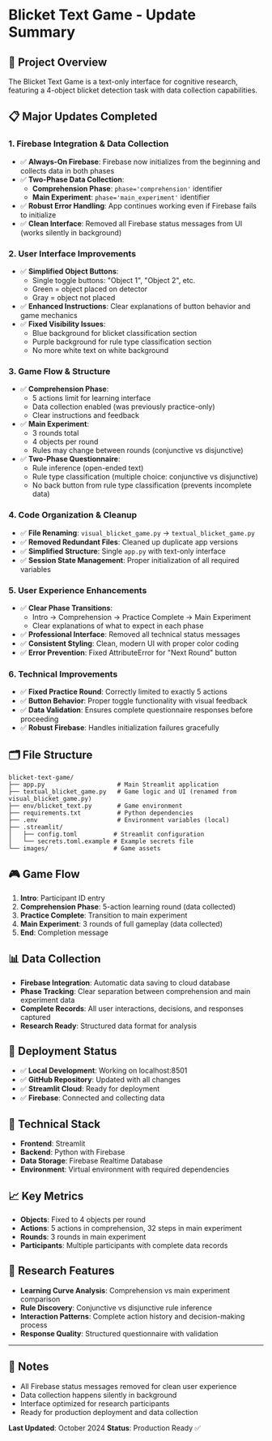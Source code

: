 # Blicket Text Game - Update Summary

## 🎯 Project Overview
The Blicket Text Game is a text-only interface for cognitive research, featuring a 4-object blicket detection task with data collection capabilities.

## 📋 Major Updates Completed

### 1. **Firebase Integration & Data Collection**
- ✅ **Always-On Firebase**: Firebase now initializes from the beginning and collects data in both phases
- ✅ **Two-Phase Data Collection**:
  - **Comprehension Phase**: `phase='comprehension'` identifier
  - **Main Experiment**: `phase='main_experiment'` identifier
- ✅ **Robust Error Handling**: App continues working even if Firebase fails to initialize
- ✅ **Clean Interface**: Removed all Firebase status messages from UI (works silently in background)

### 2. **User Interface Improvements**
- ✅ **Simplified Object Buttons**: 
  - Single toggle buttons: "Object 1", "Object 2", etc.
  - Green = object placed on detector
  - Gray = object not placed
- ✅ **Enhanced Instructions**: Clear explanations of button behavior and game mechanics
- ✅ **Fixed Visibility Issues**: 
  - Blue background for blicket classification section
  - Purple background for rule type classification section
  - No more white text on white background

### 3. **Game Flow & Structure**
- ✅ **Comprehension Phase**: 
  - 5 actions limit for learning interface
  - Data collection enabled (was previously practice-only)
  - Clear instructions and feedback
- ✅ **Main Experiment**: 
  - 3 rounds total
  - 4 objects per round
  - Rules may change between rounds (conjunctive vs disjunctive)
- ✅ **Two-Phase Questionnaire**:
  - Rule inference (open-ended text)
  - Rule type classification (multiple choice: conjunctive vs disjunctive)
  - No back button from rule type classification (prevents incomplete data)

### 4. **Code Organization & Cleanup**
- ✅ **File Renaming**: `visual_blicket_game.py` → `textual_blicket_game.py`
- ✅ **Removed Redundant Files**: Cleaned up duplicate app versions
- ✅ **Simplified Structure**: Single `app.py` with text-only interface
- ✅ **Session State Management**: Proper initialization of all required variables

### 5. **User Experience Enhancements**
- ✅ **Clear Phase Transitions**: 
  - Intro → Comprehension → Practice Complete → Main Experiment
  - Clear explanations of what to expect in each phase
- ✅ **Professional Interface**: Removed all technical status messages
- ✅ **Consistent Styling**: Clean, modern UI with proper color coding
- ✅ **Error Prevention**: Fixed AttributeError for "Next Round" button

### 6. **Technical Improvements**
- ✅ **Fixed Practice Round**: Correctly limited to exactly 5 actions
- ✅ **Button Behavior**: Proper toggle functionality with visual feedback
- ✅ **Data Validation**: Ensures complete questionnaire responses before proceeding
- ✅ **Robust Firebase**: Handles initialization failures gracefully

## 🗂️ File Structure
```
blicket-text-game/
├── app.py                    # Main Streamlit application
├── textual_blicket_game.py   # Game logic and UI (renamed from visual_blicket_game.py)
├── env/blicket_text.py       # Game environment
├── requirements.txt          # Python dependencies
├── .env                      # Environment variables (local)
├── .streamlit/
│   ├── config.toml          # Streamlit configuration
│   └── secrets.toml.example # Example secrets file
└── images/                  # Game assets
```

## 🎮 Game Flow
1. **Intro**: Participant ID entry
2. **Comprehension Phase**: 5-action learning round (data collected)
3. **Practice Complete**: Transition to main experiment
4. **Main Experiment**: 3 rounds of full gameplay (data collected)
5. **End**: Completion message

## 📊 Data Collection
- **Firebase Integration**: Automatic data saving to cloud database
- **Phase Tracking**: Clear separation between comprehension and main experiment data
- **Complete Records**: All user interactions, decisions, and responses captured
- **Research Ready**: Structured data format for analysis

## 🚀 Deployment Status
- ✅ **Local Development**: Working on localhost:8501
- ✅ **GitHub Repository**: Updated with all changes
- ✅ **Streamlit Cloud**: Ready for deployment
- ✅ **Firebase**: Connected and collecting data

## 🔧 Technical Stack
- **Frontend**: Streamlit
- **Backend**: Python with Firebase
- **Data Storage**: Firebase Realtime Database
- **Environment**: Virtual environment with required dependencies

## 📈 Key Metrics
- **Objects**: Fixed to 4 objects per round
- **Actions**: 5 actions in comprehension, 32 steps in main experiment
- **Rounds**: 3 rounds in main experiment
- **Participants**: Multiple participants with complete data records

## 🎯 Research Features
- **Learning Curve Analysis**: Comprehension vs main experiment comparison
- **Rule Discovery**: Conjunctive vs disjunctive rule inference
- **Interaction Patterns**: Complete action history and decision-making process
- **Response Quality**: Structured questionnaire with validation

---

## 📝 Notes
- All Firebase status messages removed for clean user experience
- Data collection happens silently in background
- Interface optimized for research participants
- Ready for production deployment and data collection

**Last Updated**: October 2024
**Status**: Production Ready ✅

